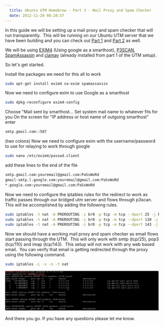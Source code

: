 ```yaml
---
  title: Ubuntu UTM Homebrew - Part 3 - Mail Proxy and Spam Checker
  date: 2012-11-28 08:28:57
---
```


In this guide we will be setting up a mail proxy and spam checker that
will run transparently.  This will be running on our Ubuntu UTM server
that we have been building and you can check out [Part 1](http://everythingshouldbevirtual.com/ubuntu-utm-homebrew "http\://everythingshouldbevirtual.com/ubuntu-utm-homebrew")
and [Part 2](http://everythingshouldbevirtual.com/ubuntu-utm-homebrew-network-graphing "http\://everythingshouldbevirtual.com/ubuntu-utm-homebrew-network-graphing")
as well.

We will be using [EXIM4](http://www.exim.org/) (Using google as a
smarthost), [P3SCAN](http://p3scan.sourceforge.net/),
[SpamAssassin](http://spamassassin.apache.org/) and
[clamav](http://www.clamav.net/) (already installed from part 1 of the
UTM setup).

So let's get started.

Install the packages we need for this all to work

```bash
sudo apt-get install exim4 sa-exim spamassassin
```

Now we need to configure exim to use Google as a smarthost

```bash
sudo dpkg-reconfigure exim4-config
```

Choose "Mail sent by smarthost...
Set system mail name to whatever fits for you
On the screen for "IP address or host name of outgoing smarthost"
enter

```bash
smtp.gmail.com::587
```

(two colons)
Now we need to configure exim with the username/password to use for
relaying to work through google

```bash
sudo nano /etc/exim4/passwd.client
```

add these lines to the end of the file

```bash
smtp.gmail.com:youremail@gmail.com:PaSsWoRd
gmail-smtp.l.google.com:youremail@gmail.com:PaSsWoRd
*.google.com:youremail@gmail.com:PaSsWoRd
```

Now we need to configure the iptables rules for the redirect to work as
traffic passes through our bridged utm server and flows through p3scan. 
This will be accomplished by adding the following rules.

```bash
sudo iptables -t nat -A PREROUTING -i br0 -p tcp -m tcp --dport 25 -j REDIRECT --to-port 8110
sudo iptables -t nat -A PREROUTING -i br0 -p tcp -m tcp --dport 110 -j REDIRECT --to-port 8110
sudo iptables -t nat -A PREROUTING -i br0 -p tcp -m tcp --dport 143 -j REDIRECT --to-port 8110
```

Now we should have a working mail proxy and spam checker as email flows
start passing through the UTM.  This will only work with smtp (tcp/25),
pop3 (tcp/110) and imap (tcp/143).  This setup will not work with any
web based email.  You can verify that email is getting redirected
through the proxy using the following command.

```bash
sudo iptables -L -v -n -t nat
```

![image](../../assets/image_thumb.png "image")

And there you go. If you have any questions please let me know.
